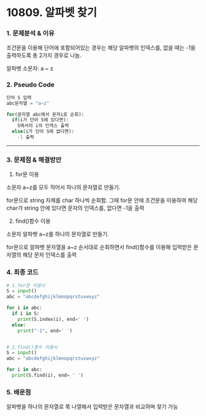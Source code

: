 # 10809. 알파벳 찾기

### 1. 문제분석 & 이유

조건문을 이용해 단어에 포함되어있는 경우는 해당 알파벳의 인덱스를, 없을 때는 -1을 출력하도록 총 2가지 경우로 나눔.

알파벳 소문자: a ~ z

### 2. Pseudo Code

```python
단어 S 입력
abc문자열 = "a~z"

for(문자열 abc에서 문자i로 순회):
  if(i가 단어 S에 있다면):
    S에서의 i의 인덱스 출력
  else(i가 단어 S에 없다면):
    -1 출력

```

---

### 3. 문제점 & 해결방안

1. for문 이용

소문자 a~z를 모두 적어서 하나의 문자열로 만들기.

for문으로 string 자체를 char 하나씩 순회함. 그때 for문 안에 조건문을 이용하여 해당 char가
string 안에 있다면 문자의 인덱스를, 없다면 -1을 출력

2. find()함수 이용

소문자 알파벳 a~z를 하나의 문자열로 만들기.

for문으로 알파벳 문자열을 a~z 순서대로 순회하면서 find()함수를 이용해 입력받은 문자열의 해당 문자 인덱스를 출력

### 4. 최종 코드

```python
# 1.for문 이용시
S = input()
abc = "abcdefghijklmnopqrstuvwxyz"

for i in abc:
  if i in S:
    print(S.index(i), end=' ')
  else:
    print("-1", end=' ')


# 2.find()함수 이용시
S = input()
abc = "abcdefghijklmnopqrstuvwxyz"

for i in abc:
  print(S.find(i), end= ' ')
```

### 5. 배운점

알파벳을 하나의 문자열로 쭉 나열해서 입력받은 문자열과 비교하며 찾기 가능
